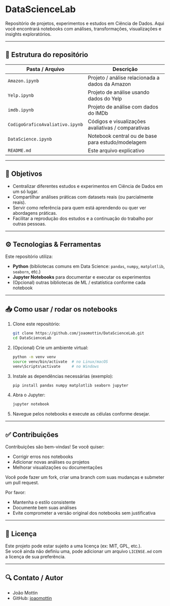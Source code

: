 # DataScienceLab

Repositório de projetos, experimentos e estudos em Ciência de Dados. Aqui você encontrará notebooks com análises, transformações, visualizações e insights exploratórios.

---

## 🧰 Estrutura do repositório

| Pasta / Arquivo | Descrição |
|------------------|-----------|
| `Amazon.ipynb` | Projeto / análise relacionada a dados da Amazon |
| `Yelp.ipynb` | Projeto de análise usando dados do Yelp |
| `imdb.ipynb` | Projeto de análise com dados do IMDb |
| `CodigoGraficoAvaliativo.ipynb` | Códigos e visualizações avaliativas / comparativas |
| `DataScience.ipynb` | Notebook central ou de base para estudo/modelagem |
| `README.md` | Este arquivo explicativo |

---

## 🎯 Objetivos

- Centralizar diferentes estudos e experimentos em Ciência de Dados em um só lugar.  
- Compartilhar análises práticas com datasets reais (ou parcialmente reais).  
- Servir como referência para quem está aprendendo ou quer ver abordagens práticas.  
- Facilitar a reprodução dos estudos e a continuação do trabalho por outras pessoas.

---

## ⚙️ Tecnologias & Ferramentas

Este repositório utiliza:

- **Python** (bibliotecas comuns em Data Science: `pandas`, `numpy`, `matplotlib`, `seaborn`, etc.)  
- **Jupyter Notebooks** para documentar e executar os experimentos  
- (Opcional) outras bibliotecas de ML / estatística conforme cada notebook  

---

## 📥 Como usar / rodar os notebooks

1. Clone este repositório:

   ```bash
   git clone https://github.com/joaomottin/DataScienceLab.git
   cd DataScienceLab
   ```

2. (Opcional) Crie um ambiente virtual:

   ```bash
   python -m venv venv
   source venv/bin/activate  # no Linux/macOS
   venv\Scripts\activate     # no Windows
   ```

3. Instale as dependências necessárias (exemplo):

   ```bash
   pip install pandas numpy matplotlib seaborn jupyter
   ```

4. Abra o Jupyter:

   ```bash
   jupyter notebook
   ```

5. Navegue pelos notebooks e execute as células conforme desejar.

---

## ✅ Contribuições

Contribuições são bem-vindas! Se você quiser:

- Corrigir erros nos notebooks  
- Adicionar novas análises ou projetos  
- Melhorar visualizações ou documentações  

Você pode fazer um fork, criar uma branch com suas mudanças e submeter um pull request.

Por favor:

- Mantenha o estilo consistente  
- Documente bem suas análises  
- Evite comprometer a versão original dos notebooks sem justificativa  

---

## 📄 Licença

Este projeto pode estar sujeito a uma licença (ex: MIT, GPL, etc.).  
Se você ainda não definiu uma, pode adicionar um arquivo `LICENSE.md` com a licença de sua preferência.

---

## 🔍 Contato / Autor

- João Mottin  
- GitHub: [joaomottin](https://github.com/joaomottin)  
